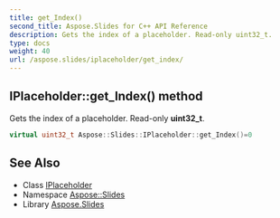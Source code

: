 ```yaml
---
title: get_Index()
second_title: Aspose.Slides for C++ API Reference
description: Gets the index of a placeholder. Read-only uint32_t.
type: docs
weight: 40
url: /aspose.slides/iplaceholder/get_index/
---
```

## IPlaceholder::get_Index() method


Gets the index of a placeholder. Read-only **uint32_t**.

```cpp
virtual uint32_t Aspose::Slides::IPlaceholder::get_Index()=0
```

## See Also

* Class [IPlaceholder](../)
* Namespace [Aspose::Slides](../../)
* Library [Aspose.Slides](../../../)